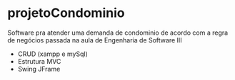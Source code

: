# projetoCondominio
Software pra atender uma demanda de condominio de acordo com a regra de negócios passada na aula de Engenharia de Software III

- CRUD (xampp e mySql)
- Estrutura MVC
- Swing JFrame
